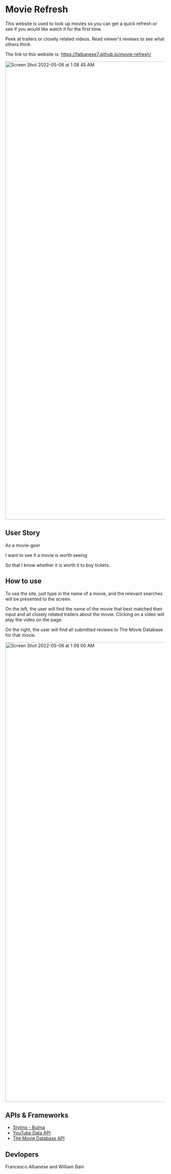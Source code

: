 # Movie Refresh

This website is used to look up movies so you can get a quick refresh or see if you would like watch it for the first time.

Peek at trailers or closely related videos. Read viewer's reviews to see what others think.

The link to this website is: https://falbanese7.github.io/movie-refresh/

<img width="1435" alt="Screen Shot 2022-05-06 at 1 08 45 AM" src="https://user-images.githubusercontent.com/98659683/167070744-1c5df8d4-aec1-4428-a92d-b1d1fb879794.png">

## User Story

As a movie-goer

I want to see if a movie is worth seeing

So that I know whether it is worth it to buy tickets.

## How to use

To use the site, just type in the name of a movie, and the relevant searches will be presented to the screen.

On the left, the user will find the name of the movie that best matched their input and all closely related trailers about the movie. Clicking on a video will play the video on the page.

On the right, the user will find all submitted reviews to The Movie Database for that movie.

<img width="1440" alt="Screen Shot 2022-05-06 at 1 09 00 AM" src="https://user-images.githubusercontent.com/98659683/167070756-500fd772-7f9f-426c-92c8-5d6d570a43f0.png">

## APIs & Frameworks

- [Styling - Bulma](https://bulma.io/)
- [YouTube Data API](https://developers.google.com/youtube/v3)
- [The Movie Database API](https://developers.themoviedb.org/3/movies/get-movie-external-ids)

## Devlopers

Francesco Albanese and William Bain
